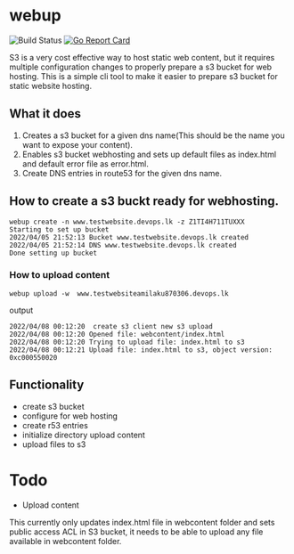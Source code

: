 # webup

![Build Status](https://github.com/amila-ku/webup/workflows/Go/badge.svg)
[![Go Report Card](https://goreportcard.com/badge/github.com/amila-ku/webup)](https://goreportcard.com/report/github.com/amila-ku/webup)

S3 is a very cost effective way to host static web content, but it requires multiple configuration changes to properly prepare a s3 bucket for web hosting. This is a simple cli tool to make it easier to prepare s3 bucket for static website hosting.

## What it does

1. Creates a s3 bucket for a given dns name(This should be the name you want to expose your content).
2. Enables s3 bucket webhosting and sets up default files as index.html and default error file as error.html.
3. Create DNS entries in route53 for the given dns name.
## How to create a s3 buckt ready for webhosting.

```
webup create -n www.testwebsite.devops.lk -z Z1TI4H711TUXXX
Starting to set up bucket
2022/04/05 21:52:13 Bucket www.testwebsite.devops.lk created 
2022/04/05 21:52:14 DNS www.testwebsite.devops.lk created 
Done setting up bucket
```

### How to upload content

```
webup upload -w  www.testwebsiteamilaku870306.devops.lk
```

output

```
2022/04/08 00:12:20  create s3 client new s3 upload
2022/04/08 00:12:20 Opened file: webcontent/index.html
2022/04/08 00:12:20 Trying to upload file: index.html to s3
2022/04/08 00:12:21 Upload file: index.html to s3, object version: 0xc000550020
```


## Functionality

- create s3 bucket
- configure for web hosting
- create r53 entries
- initialize directory upload content
- upload files to s3


# Todo

- Upload content

This currently only updates index.html file in webcontent folder and sets public access ACL in S3 bucket, it needs to be able to upload any file available in webcontent folder.